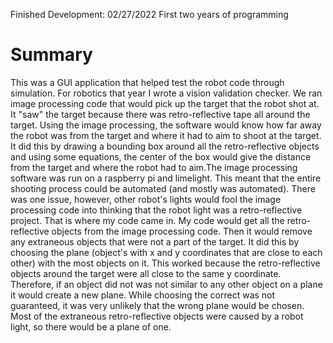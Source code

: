 Finished Development: 02/27/2022
First two years of programming

# Summary
This was a GUI application that helped test the robot code through simulation. For robotics that year I wrote a vision
validation checker. We ran image processing code that would pick up the target that the robot shot at. It "saw" the target
because there was retro-reflective tape all around the target. Using the image processing, the software would know
how far away the robot was from the target and where it had to aim to shoot at the target. It did this by drawing a 
bounding box around all the retro-reflective objects and using some equations, the center of the box would give the 
distance from the target and where the robot had to aim.The image processing software was run on a raspberry pi 
and limelight. This meant that the entire shooting process could be automated (and mostly was automated). There was one
issue, however, other robot's lights would fool the image processing code into thinking that the robot light was a 
retro-reflective project. That is where my code came in. My code would get all the retro-reflective objects from the
image processing code. Then it would remove any extraneous objects that were not a part of the target. It did this by
choosing the plane (object's with x and y coordinates that are close to each other) with the most objects on it. This worked because the retro-reflective objects around the target were
all close to the same y coordinate. Therefore, if an object did not was not similar to any other object on a plane it would
create a new plane. While choosing the correct was not guaranteed, it was very unlikely that the wrong plane would be chosen.
Most of the extraneous retro-reflective objects were caused by a robot light, so there would be a plane of one.
